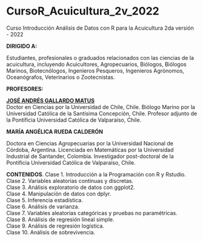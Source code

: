 # CursoR_Acuicultura_2v_2022
Curso Introducción Análisis de Datos con R para la Acuicultura 2da versión - 2022

**DIRIGIDO A:**

Estudiantes, profesionales o graduados relacionados con las ciencias de la acuicultura, incluyendo Acuicultores, Agropecuarios, Biólogos, Biólogos Marinos, Biotecnólogos, Ingenieros Pesqueros, Ingenieros Agrónomos, Oceanógrafos, Veterinarios o Zootecnistas.

**PROFESORES:**  

[**JOSÉ ANDRÉS GALLARDO MATUS**](https://github.com/DrJoseGallardo)  
Doctor en Ciencias por la Universidad de Chile, Chile.
Biólogo Marino por la Universidad Católica de la Santísima Concepción, Chile.
Profesor adjunto de la Pontificia Universidad Católica de Valparaíso, Chile.

**MARÍA ANGÉLICA RUEDA CALDERÓN**  

Doctora en Ciencias Agropecuarias por la Universidad Nacional de Córdoba, Argentina.
Licenciada en Matemáticas por la Universidad Industrial de Santander, Colombia.
Investigador post-doctoral de la Pontificia Universidad Católica de Valparaíso, Chile.

**CONTENIDOS**. 
Clase 1. Introducción a la Programación con R y Rstudio.  
Clase 2. Variables aleatorias continuas y discretas.  
Clase 3. Análisis exploratorio de datos con ggplot2.  
Clase 4. Manipulación de datos con dplyr.  
Clase 5. Inferencia estadística.  
Clase 6. Análisis de varianza.  
Clase 7. Variables aleatorias categóricas y pruebas no paramétricas.  
Clase 8. Análisis de regresión lineal simple.  
Clase 9. Análisis de regresión logística.  
Clase 10. Análisis de sobrevivencia.  
